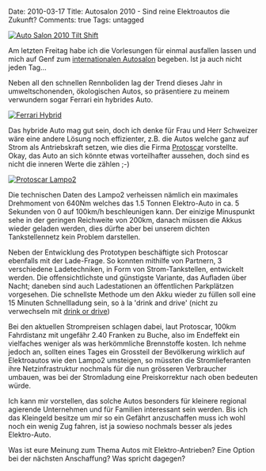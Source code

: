 Date: 2010-03-17
Title: Autosalon 2010 - Sind reine Elektroautos die Zukunft?
Comments: true
Tags: untagged

<a href="https://www.flickr.com/photos/agentcmos/4431779918/" title="Auto Salon 2010 Tilt Shift" class="image"><img
        src="https://farm3.static.flickr.com/2758/4431779918_6410cd734a_b.jpg" alt="Auto Salon 2010 Tilt Shift" /></a>
<p>Am letzten Freitag habe ich die Vorlesungen für einmal ausfallen lassen und mich auf Genf zum <a
        href="https://salon-auto.ch/de">internationalen Autosalon</a> begeben. Ist ja auch nicht jeden Tag…
</p>
<p>Neben all den schnellen Rennboliden lag der Trend dieses Jahr in umweltschonenden, ökologischen Autos, so präsentiere
    zu meinem verwundern sogar Ferrari ein hybrides Auto.</p>
<a href="https://www.flickr.com/photos/agentcmos/4440398517/" title="Ferrari Hybrid" class="image"><img
        src="https://farm3.static.flickr.com/2720/4440398517_08ee731529_b.jpg" alt="Ferrari Hybrid" /></a>
<p>Das hybride Auto mag gut sein, doch ich denke für Frau und Herr Schweizer wäre eine andere Lösung noch effizienter,
    z.B. die Autos welche ganz auf Strom als Antriebskraft setzen, wie dies die Firma <a
        href="https://www.protoscar.com/">Protoscar</a> vorstellte. Okay, das Auto an sich könnte etwas vorteilhafter
    aussehen, doch sind es nicht die inneren Werte die zählen ;-)</p>
<a href="https://www.flickr.com/photos/agentcmos/4441040334/" title="Protoscar Lampo2" class="image"><img
        src="https://farm5.static.flickr.com/4038/4441040334_d352736324_b.jpg" alt="Protoscar Lampo2" /></a>
<p>
    Die technischen Daten des Lampo2 verheissen nämlich ein maximales Drehmoment von 640Nm welches das 1.5 Tonnen
    Elektro-Auto in ca. 5 Sekunden von 0 auf 100km/h beschleunigen kann. Der einizige Minuspunkt sehe in der geringen
    Reichweite von 200km, danach müssen die Akkus wieder geladen werden, dies dürfte aber bei unserem dichten
    Tankstellennetz kein Problem darstellen.</p>
<p>
    Neben der Entwicklung des Prototypen beschäftigte sich Protoscar ebenfalls mit der Lade-Frage. So konnten mithilfe
    von Partnern, 3 verschiedene Ladetechniken, in Form von Strom-Tankstellen, entwickelt werden. Die offensichtlichste
    und günstigste Variante, das Aufladen über Nacht; daneben sind auch Ladestationen an öffentlichen Parkplätzen
    vorgesehen. Die schnellste Methode um den Akku wieder zu füllen soll eine 15 Minuten Schnellladung sein, so à la
    'drink and drive' (nicht zu verwechseln mit <a href="https://www.vsr.ch/Kampagne2005/deutsch/index.htm">drink or
        drive</a>)</p>
<p>
    Bei den aktuellen Strompreisen schlagen dabei, laut Protoscar, 100km Fahrdistanz mit ungefähr 2.40 Franken zu Buche,
    also im Endeffekt ein vielfaches weniger als was herkömmliche Brennstoffe kosten. Ich nehme jedoch an, sollten eines
    Tages ein Grossteil der Bevölkerung wirklich auf Elektroautos wie den Lampo2 umsteigen, so müssten die
    Stromlieferanten ihre Netzinfrastruktur nochmals für die nun grösseren Verbraucher umbauen, was bei der Stromladung
    eine Preiskorrektur nach oben bedeuten würde.</p>

<p>Ich kann mir vorstellen, das solche Autos besonders für kleinere regional agierende Unternehmen und für Familien
    interessant sein werden. Bis ich das Kleingeld besitze um mir so ein Gefährt anzuschaffen muss ich wohl noch ein
    wenig Zug fahren, ist ja sowieso nochmals besser als jedes Elektro-Auto.</p>

<p>Was ist eure Meinung zum Thema Autos mit Elektro-Antrieben? Eine Option bei der nächsten Anschaffung? Was spricht
    dagegen?
</p>
